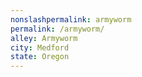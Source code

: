 ```yaml
---
﻿nonslashpermalink: armyworm
permalink: /armyworm/
alley: Armyworm
city: Medford
state: Oregon
---
```

